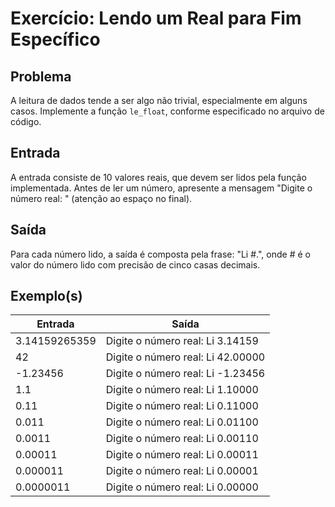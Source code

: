 Exercício: Lendo um Real para Fim Específico
============================================


Problema
--------

A leitura de dados tende a ser algo não trivial, especialmente em alguns casos. Implemente a função ```le_float```, conforme especificado no arquivo de código.


Entrada
-------

A entrada consiste de 10 valores reais, que devem ser lidos pela função implementada. Antes de ler um número, apresente a mensagem "Digite o número real: " (atenção ao espaço no final).


Saída
-----

Para cada número lido, a saída é composta pela frase: "Li #.", onde # é o valor do número lido com precisão de cinco casas decimais.


Exemplo(s)
----------

| Entrada       | Saída                             |
|---------------|-----------------------------------|
| 3.14159265359 | Digite o número real: Li 3.14159  |
| 42            | Digite o número real: Li 42.00000 |
| -1.23456      | Digite o número real: Li -1.23456 |
| 1.1           | Digite o número real: Li 1.10000  |
| 0.11          | Digite o número real: Li 0.11000  |
| 0.011         | Digite o número real: Li 0.01100  |
| 0.0011        | Digite o número real: Li 0.00110  |
| 0.00011       | Digite o número real: Li 0.00011  |
| 0.000011      | Digite o número real: Li 0.00001  |
| 0.0000011     | Digite o número real: Li 0.00000  |
